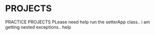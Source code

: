 # PROJECTS
PRACTICE PROJECTS
PLease need help
run the setterApp class.. i am getting nested exceptions.. help

